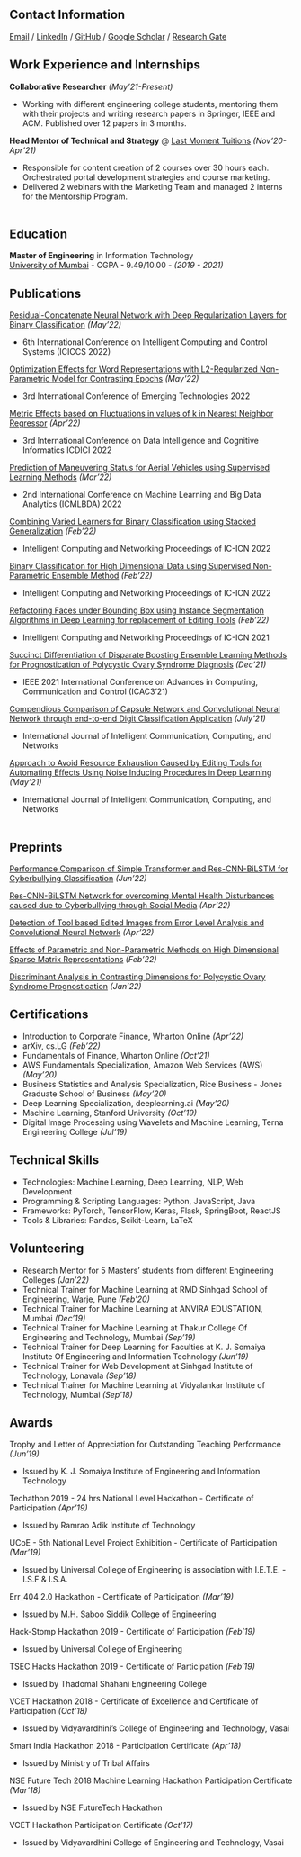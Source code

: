 ## Contact Information

[Email](raunakjoshi.m@gmail.com) / [LinkedIn](https://www.linkedin.com/in/raunak-joshi-274a75133) / [GitHub](https://github.com/kanuarj/) / [Google Scholar](https://scholar.google.com/citations?user=myq2CuAAAAAJ&hl=en) / [Research Gate](https://www.researchgate.net/profile/Raunak-Joshi-2)

## Work Experience and Internships

**Collaborative Researcher** _(May’21-Present)_ <br>
- Working with different engineering college students, mentoring them with their projects and writing research papers in Springer, IEEE and ACM. Published over 12 papers in 3 months.

**Head Mentor of Technical and Strategy** @ [Last Moment Tuitions](https://lastmomenttuitions.com/) _(Nov’20-Apr’21)_ <br>
-  Responsible for content creation of 2 courses over 30 hours each. Orchestrated portal development strategies and course marketing.
-  Delivered 2 webinars with the Marketing Team and managed 2 interns for the Mentorship Program.
<br><br>
    
## Education

**Master of Engineering** in Information Technology<br>
[University of Mumbai](https://mu.ac.in/) - CGPA - 9.49/10.00 - _(2019 - 2021)_

## Publications

[Residual-Concatenate Neural Network with Deep Regularization Layers for Binary Classification](https://doi.org/10.1109/ICICCS53718.2022.9788437) _(May’22)_
- 6th International Conference on Intelligent Computing and Control Systems (ICICCS 2022)

[Optimization Effects for Word Representations with L2-Regularized Non-Parametric Model for Contrasting Epochs](https://doi.org/10.1109/INCET54531.2022.9824562) _(May'22)_
- 3rd International Conference of Emerging Technologies 2022

[Metric Effects based on Fluctuations in values of k in Nearest Neighbor Regressor]() _(Apr’22)_
- 3rd International Conference on Data Intelligence and Cognitive Informatics ICDICI 2022
 
[Prediction of Maneuvering Status for Aerial Vehicles using Supervised Learning Methods](https://arxiv.org/abs/2206.10303) _(Mar’22)_
- 2nd International Conference on Machine Learning and Big Data Analytics (ICMLBDA) 2022

[Combining Varied Learners for Binary Classification using Stacked Generalization](https://arxiv.org/abs/2202.08910) _(Feb’22)_
- Intelligent Computing and Networking Proceedings of IC-ICN 2022

[Binary Classification for High Dimensional Data using Supervised Non-Parametric Ensemble Method](https://arxiv.org/abs/2202.07779) _(Feb’22)_
- Intelligent Computing and Networking Proceedings of IC-ICN 2022

[Refactoring Faces under Bounding Box using Instance Segmentation Algorithms in Deep Learning for replacement of Editing Tools](https://doi.org/10.1007/978-981-16-4863-2_20) _(Feb’22)_
- Intelligent Computing and Networking Proceedings of IC-ICN 2021

[Succinct Differentiation of Disparate Boosting Ensemble Learning Methods for Prognostication of Polycystic Ovary Syndrome Diagnosis](https://doi.org/10.1109/ICAC353642.2021.9697163) _(Dec’21)_
- IEEE 2021 International Conference on Advances in Computing, Communication and Control (ICAC3’21)

[Compendious Comparison of Capsule Network and Convolutional Neural Network through end-to-end Digit Classification Application](https://www.ijiccn.com/images/files/vol-2-issue2/paper2button.pdf) _(July’21)_
- International Journal of Intelligent Communication, Computing, and Networks

[Approach to Avoid Resource Exhaustion Caused by Editing Tools for Automating Effects Using Noise Inducing Procedures in Deep Learning](https://www.ijiccn.com/approach-to-avoid-resource-exhaustion-caused-by-editing-tools-for-automating-effects-using-noise-inducing-procedures-in-deep-learning) _(May’21)_
- International Journal of Intelligent Communication, Computing, and Networks
<br><br>

## Preprints
[Performance Comparison of Simple Transformer and Res-CNN-BiLSTM for Cyberbullying Classification](https://arxiv.org/abs/2206.02206) _(Jun’22)_

[Res-CNN-BiLSTM Network for overcoming Mental Health Disturbances caused due to Cyberbullying through Social Media](https://arxiv.org/abs/2204.09738) _(Apr’22)_

[Detection of Tool based Edited Images from Error Level Analysis and Convolutional Neural Network](https://arxiv.org/abs/2204.09075) _(Apr’22)_

[Effects of Parametric and Non-Parametric Methods on High Dimensional Sparse Matrix Representations](https://arxiv.org/abs/2202.02894) _(Feb’22)_

[Discriminant Analysis in Contrasting Dimensions for Polycystic Ovary Syndrome Prognostication](https://arxiv.org/abs/2201.03029) _(Jan’22)_

## Certifications

- Introduction to Corporate Finance, Wharton Online _(Apr’22)_
- arXiv, cs.LG _(Feb’22)_
- Fundamentals of Finance, Wharton Online _(Oct’21)_
- AWS Fundamentals Specialization, Amazon Web Services (AWS) _(May’20)_
- Business Statistics and Analysis Specialization, Rice Business - Jones Graduate School of Business _(May’20)_
- Deep Learning Specialization, deeplearning.ai _(May’20)_
- Machine Learning, Stanford University _(Oct’19)_
- Digital Image Processing using Wavelets and Machine Learning, Terna Engineering College _(Jul’19)_

## Technical Skills
- Technologies: Machine Learning, Deep Learning, NLP, Web Development
- Programming & Scripting Languages: Python, JavaScript, Java
- Frameworks: PyTorch, TensorFlow, Keras, Flask, SpringBoot, ReactJS
- Tools & Libraries: Pandas, Scikit-Learn, LaTeX

## Volunteering
- Research Mentor for 5 Masters’ students from different Engineering Colleges _(Jan’22)_
- Technical Trainer for Machine Learning at RMD Sinhgad School of Engineering, Warje, Pune _(Feb’20)_
- Technical Trainer for Machine Learning at ANVIRA EDUSTATION, Mumbai _(Dec’19)_
- Technical Trainer for Machine Learning at Thakur College Of Engineering and Technology, Mumbai _(Sep’19)_
- Technical Trainer for Deep Learning for Faculties at K. J. Somaiya Institute Of Engineering and Information Technology _(Jun’19)_
- Technical Trainer for Web Development at Sinhgad Institute of Technology, Lonavala _(Sep’18)_
- Technical Trainer for Machine Learning at Vidyalankar Institute of Technology, Mumbai _(Sep’18)_

## Awards
Trophy and Letter of Appreciation for Outstanding Teaching Performance _(Jun’19)_
- Issued by K. J. Somaiya Institute of Engineering and Information Technology

Techathon 2019 - 24 hrs National Level Hackathon - Certificate of Participation _(Apr’19)_
- Issued by Ramrao Adik Institute of Technology

UCoE - 5th National Level Project Exhibition - Certificate of Participation _(Mar’19)_
- Issued by Universal College of Engineering is association with I.E.T.E. - I.S.F & I.S.A.

Err_404 2.0 Hackathon - Certificate of Participation _(Mar’19)_
- Issued by M.H. Saboo Siddik College of Engineering

Hack-Stomp Hackathon 2019 - Certificate of Participation _(Feb’19)_
- Issued by Universal College of Engineering

TSEC Hacks Hackathon 2019 - Certificate of Participation _(Feb’19)_
- Issued by Thadomal Shahani Engineering College

VCET Hackathon 2018 - Certificate of Excellence and Certificate of Participation _(Oct’18)_
- Issued by Vidyavardhini’s College of Engineering and Technology, Vasai

Smart India Hackathon 2018 - Participation Certificate _(Apr’18)_
- Issued by Ministry of Tribal Affairs

NSE Future Tech 2018 Machine Learning Hackathon Participation Certificate _(Mar’18)_
- Issued by NSE FutureTech Hackathon

VCET Hackathon Participation Certificate _(Oct’17)_
- Issued by Vidyavardhini College of Engineering and Technology, Vasai
